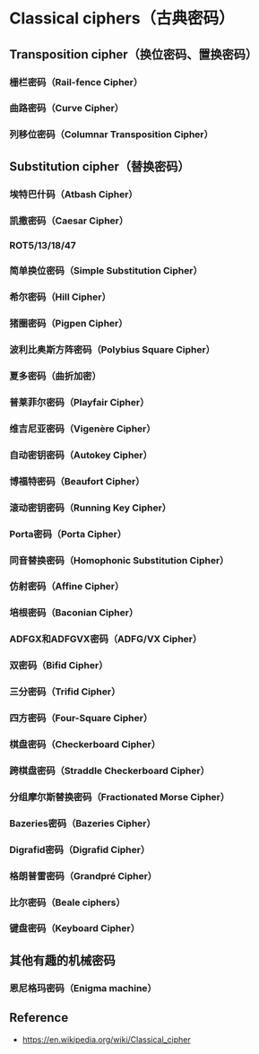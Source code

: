 Classical ciphers（古典密码）
=======================================



## Transposition cipher（换位密码、置换密码）

### 栅栏密码（Rail-fence Cipher）



### 曲路密码（Curve Cipher）


### 列移位密码（Columnar Transposition Cipher）

## Substitution cipher（替换密码）

### 埃特巴什码（Atbash Cipher）
### 凯撒密码（Caesar Cipher）
### ROT5/13/18/47
### 简单换位密码（Simple Substitution Cipher）
### 希尔密码（Hill Cipher）
### 猪圈密码（Pigpen Cipher）
### 波利比奥斯方阵密码（Polybius Square Cipher）
### 夏多密码（曲折加密）
### 普莱菲尔密码（Playfair Cipher）
### 维吉尼亚密码（Vigenère Cipher）
### 自动密钥密码（Autokey Cipher）
### 博福特密码（Beaufort Cipher）
### 滚动密钥密码（Running Key Cipher）
### Porta密码（Porta Cipher）
### 同音替换密码（Homophonic Substitution Cipher）
### 仿射密码（Affine Cipher）
### 培根密码（Baconian Cipher）
### ADFGX和ADFGVX密码（ADFG/VX Cipher）
### 双密码（Bifid Cipher）
### 三分密码（Trifid Cipher）
### 四方密码（Four-Square Cipher）
### 棋盘密码（Checkerboard Cipher）
### 跨棋盘密码（Straddle Checkerboard Cipher）
### 分组摩尔斯替换密码（Fractionated Morse Cipher）
### Bazeries密码（Bazeries Cipher）
### Digrafid密码（Digrafid Cipher）
### 格朗普雷密码（Grandpré Cipher）
### 比尔密码（Beale ciphers）
### 键盘密码（Keyboard Cipher）



## 其他有趣的机械密码

### 恩尼格玛密码（Enigma machine）



## Reference 

 * <https://en.wikipedia.org/wiki/Classical_cipher>


